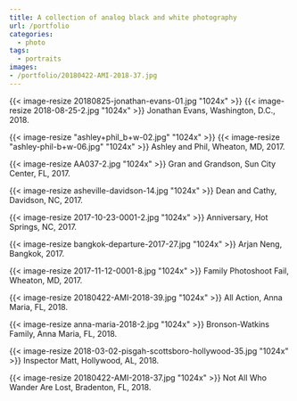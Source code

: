 ```yaml
---
title: A collection of analog black and white photography
url: /portfolio
categories:
  - photo
tags:
  - portraits
images:
- /portfolio/20180422-AMI-2018-37.jpg
---
```


{{< image-resize 20180825-jonathan-evans-01.jpg "1024x" >}}
{{< image-resize 2018-08-25-2.jpg "1024x" >}}
Jonathan Evans, Washington, D.C., 2018.

{{< image-resize "ashley+phil_b+w-02.jpg" "1024x" >}}
{{< image-resize "ashley-phil-b+w-06.jpg" "1024x" >}}
Ashley and Phil, Wheaton, MD, 2017.

{{< image-resize AA037-2.jpg "1024x" >}}
Gran and Grandson, Sun City Center, FL, 2017.

{{< image-resize asheville-davidson-14.jpg "1024x" >}}
Dean and Cathy, Davidson, NC, 2017.

{{< image-resize 2017-10-23-0001-2.jpg "1024x" >}}
Anniversary, Hot Springs, NC, 2017.

{{< image-resize bangkok-departure-2017-27.jpg "1024x" >}}
Arjan Neng, Bangkok, 2017.

{{< image-resize 2017-11-12-0001-8.jpg "1024x" >}}
Family Photoshoot Fail, Wheaton, MD, 2017.

{{< image-resize 20180422-AMI-2018-39.jpg "1024x" >}}
All Action, Anna Maria, FL, 2018.

{{< image-resize anna-maria-2018-2.jpg "1024x" >}}
Bronson-Watkins Family, Anna Maria, FL, 2018.

{{< image-resize 2018-03-02-pisgah-scottsboro-hollywood-35.jpg "1024x" >}}
Inspector Matt, Hollywood, AL, 2018.

{{< image-resize 20180422-AMI-2018-37.jpg "1024x" >}}
Not All Who Wander Are Lost, Bradenton, FL, 2018.
